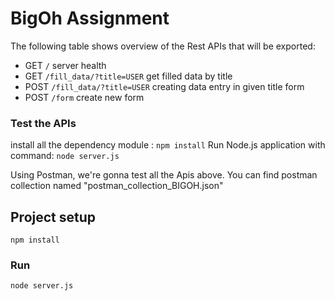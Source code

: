 # BigOh Assignment

The following table shows overview of the Rest APIs that will be exported:

- GET     `/`	                        server health
- GET     `/fill_data/?title=USER`	  get filled data by title
- POST    `/fill_data/?title=USER`    creating data entry in given title form
- POST    `/form`                     create new form 


### Test the APIs
install all the dependency module : `npm install`
Run Node.js application with command: `node server.js`

Using Postman, we're gonna test all the Apis above.
You can find postman collection named "postman_collection_BIGOH.json"

## Project setup
```
npm install
```

### Run
```
node server.js
```
